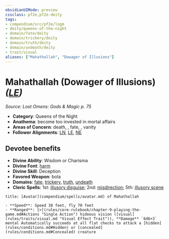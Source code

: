 ```yaml
---
obsidianUIMode: preview
cssclass: pf2e,pf2e-deity
tags:
- compendium/src/pf2e/logm
- deity/queens-of-the-night
- domain/fate/deity
- domain/trickery/deity
- domain/truth/deity
- domain/undeath/deity
- trait/visual
aliases: ["Mahathallah", "Dowager of Illusions"]
---
```

# Mahathallah (Dowager of Illusions) *([LE](rules/traits/le-b1.md "Lawful Evil Alignment Trait"))*  
*Source: Lost Omens: Gods & Magic p. 75*  

- **Category**: Queens of the Night
- **Anathema**: become too invested in mortal affairs
- **Areas of Concern**: death, , fate, , vanity
- **Follower Alignments**: [LN](rules/traits/ln-b1.md "Lawful Neutral Alignment Trait"), [LE](rules/traits/le-b1.md "Lawful Evil Alignment Trait"), [NE](rules/traits/ne-b1.md "Neutral Evil Alignment Trait")

## Devotee benefits

- **Divine Ability**: Wisdom or Charisma
- **Divine Font**: [harm](compendium/spells/harm.md)
- **Divine Skill**: Deception
- **Favored Weapon**: bola
- **Domains**: [fate](compendium/setting/domains.md#Fate), [trickery](compendium/setting/domains.md#Trickery), [truth](compendium/setting/domains.md#Truth), [undeath](compendium/setting/domains.md#Undeath)
- **Cleric Spells**: 1st: [illusory disguise](compendium/spells/illusory-disguise.md); 2nd: [misdirection](compendium/spells/misdirection.md); 5th: [illusory scene](compendium/spells/illusory-scene.md)

```ad-embed-avatar
title: [Avatar](compendium/spells/avatar.md) of Mahathallah

- **Speed**: Speed 30 feet, fly 70 feet
- **Ranged**: [>](rules/core-rulebook/chapter-9-playing-the-game.md#Actions "Single Action") hideous vision ([visual](rules/traits/visual.md "Visual Effect Trait")), **Damage** `6d6+3` mental Automatically succeeds at all flat checks to attack a [hidden](rules/conditions.md#Hidden) or [concealed](rules/conditions.md#Concealed) creature
```